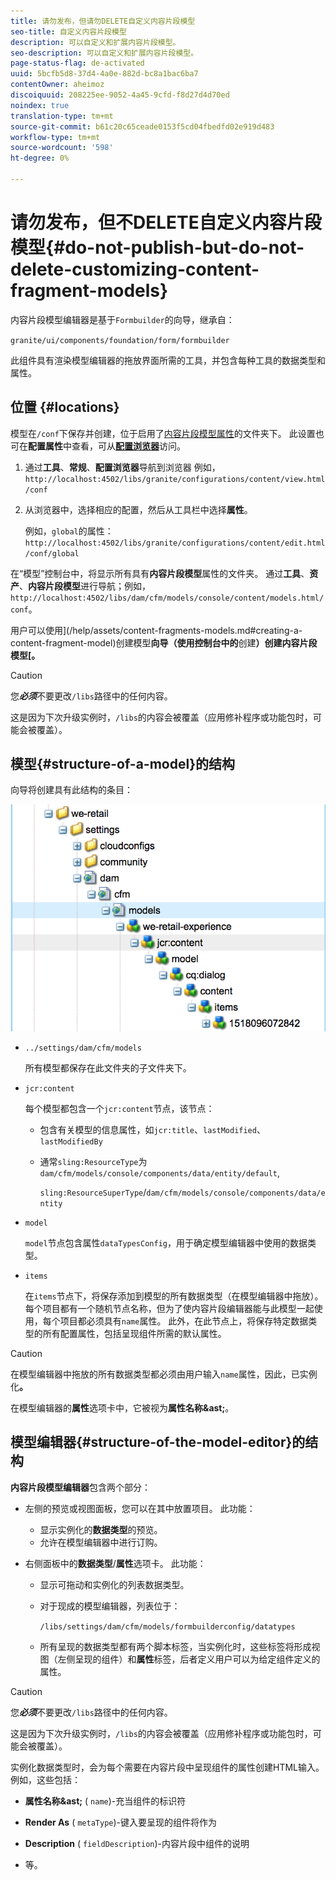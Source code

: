 ```yaml
---
title: 请勿发布，但请勿DELETE自定义内容片段模型
seo-title: 自定义内容片段模型
description: 可以自定义和扩展内容片段模型。
seo-description: 可以自定义和扩展内容片段模型。
page-status-flag: de-activated
uuid: 5bcfb5d8-37d4-4a0e-882d-bc8a1bac6ba7
contentOwner: aheimoz
discoiquuid: 208225ee-9052-4a45-9cfd-f8d27d4d70ed
noindex: true
translation-type: tm+mt
source-git-commit: b61c20c65ceade0153f5cd04fbedfd02e919d483
workflow-type: tm+mt
source-wordcount: '598'
ht-degree: 0%

---
```



# 请勿发布，但不DELETE自定义内容片段模型{#do-not-publish-but-do-not-delete-customizing-content-fragment-models}

内容片段模型编辑器是基于`Formbuilder`的向导，继承自：

`granite/ui/components/foundation/form/formbuilder`

此组件具有渲染模型编辑器的拖放界面所需的工具，并包含每种工具的数据类型和属性。

## 位置 {#locations}

模型在`/conf`下保存并创建，位于启用了[内容片段模型属性](/help/assets/content-fragments-models.md#enable-content-fragment-models)的文件夹下。 此设置也可在&#x200B;**配置属性**&#x200B;中查看，可从&#x200B;**[配置浏览器](/help/sites-administering/configurations.md)**&#x200B;访问。

1. 通过&#x200B;**工具**、**常规**、**配置浏览器**导航到浏览器
例如， 
`http://localhost:4502/libs/granite/configurations/content/view.html/conf`

1. 从浏览器中，选择相应的配置，然后从工具栏中选择&#x200B;**属性**。

   例如，`global`的属性：`http://localhost:4502/libs/granite/configurations/content/edit.html/conf/global`

在“模型”控制台中，将显示所有具有&#x200B;**内容片段模型**&#x200B;属性的文件夹。 通过&#x200B;**工具**、**资产**、**内容片段模型**&#x200B;进行导航；例如，`http://localhost:4502/libs/dam/cfm/models/console/content/models.html/conf`。

用户可以使用](/help/assets/content-fragments-models.md#creating-a-content-fragment-model)创建模型&#x200B;**向导（使用控制台中的**&#x200B;创建&#x200B;**）创建内容片段模型[。**

>[!CAUTION]
>
>您&#x200B;***必须***&#x200B;不要更改`/libs`路径中的任何内容。
>
>这是因为下次升级实例时，`/libs`的内容会被覆盖（应用修补程序或功能包时，可能会被覆盖）。

## 模型{#structure-of-a-model}的结构

向导将创建具有此结构的条目：

![cf-54](assets/cf-54.png)

* `../settings/dam/cfm/models`

   所有模型都保存在此文件夹的子文件夹下。

* `jcr:content`

   每个模型都包含一个`jcr:content`节点，该节点：

   * 包含有关模型的信息属性，如`jcr:title`、`lastModified`、`lastModifiedBy`
   * 通常`sling:ResourceType`为`dam/cfm/models/console/components/data/entity/default`,

      `sling:ResourceSuperType`/`dam/cfm/models/console/components/data/entity`

* `model`

   `model`节点包含属性`dataTypesConfig`，用于确定模型编辑器中使用的数据类型。

* `items`

   在`items`节点下，将保存添加到模型的所有数据类型（在模型编辑器中拖放）。 每个项目都有一个随机节点名称，但为了使内容片段编辑器能与此模型一起使用，每个项目都必须具有`name`属性。 此外，在此节点上，将保存特定数据类型的所有配置属性，包括呈现组件所需的默认属性。

>[!CAUTION]
>
>在模型编辑器中拖放的所有数据类型都必须由用户输入`name`属性，因此，已实例化&#x200B;**。**
>
>在模型编辑器的&#x200B;**属性**&#x200B;选项卡中，它被视为&#x200B;**属性名称&amp;ast;**。

## 模型编辑器{#structure-of-the-model-editor}的结构

**内容片段模型编辑器**&#x200B;包含两个部分：

* 左侧的预览或视图面板，您可以在其中放置项目。 此功能：

   * 显示实例化的&#x200B;**数据类型**&#x200B;的预览。
   * 允许在模型编辑器中进行订购。

* 右侧面板中的&#x200B;**数据类型**/**属性**&#x200B;选项卡。 此功能：

   * 显示可拖动和实例化的列表数据类型。
   * 对于现成的模型编辑器，列表位于：

      `/libs/settings/dam/cfm/models/formbuilderconfig/datatypes`

      <!-- Please uncomment when file is used
      This node contains all the data types currently supported in the model editor. For more information on how to configure the data types, see [Customizing Data Types for Content Fragment Models](/help/sites-developing/customizing-content-fragment-model-data-types.md).
      -->

   * 所有呈现的数据类型都有两个脚本标签，当实例化时，这些标签将形成视图（左侧呈现的组件）和&#x200B;**属性**&#x200B;标签，后者定义用户可以为给定组件定义的属性。

>[!CAUTION]
>
>您&#x200B;***必须***&#x200B;不要更改`/libs`路径中的任何内容。
>
>这是因为下次升级实例时，`/libs`的内容会被覆盖（应用修补程序或功能包时，可能会被覆盖）。

<!-- Please uncomment when files are used
The properties on the right side define a form that is submitted directly into JCR under `/conf`; see the path in the example [Structure of a Model](/help/sites-developing/customizing-content-fragment-models.md#structure-of-a-model).
-->

实例化数据类型时，会为每个需要在内容片段中呈现组件的属性创建HTML输入。 例如，这些包括：

* **属性名称&amp;ast;** ( `name`)-充当组件的标识符

* **Render As** ( `metaType`)-键入要呈现的组件将作为

* **Description** ( `fieldDescription`)-内容片段中组件的说明

* 等。


